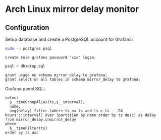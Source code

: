 Arch Linux mirror delay monitor
====

Configuration
----

Setup database and create a PostgreSQL account for Grafana:

```sh
sudo -u postgres psql
```

```pgsql
create role grafana password 'xxx' login;
```

```sh
psql < dbsetup.sql
```

```pgsql
grant usage on schema mirror_delay to grafana;
grant select on all tables in schema mirror_delay to grafana;
```

Grafana panel SQL:

```pgsql
select 
  $__timeGroupAlias(ts,$__interval),
  name,
  avg(delay) filter (where ts <= ts and ts > ts - '24 hours'::interval) over (partition by name order by ts desc) as delay
from mirror_delay.cnmirror_delay
where
  $__timeFilter(ts)
order by ts asc
```
